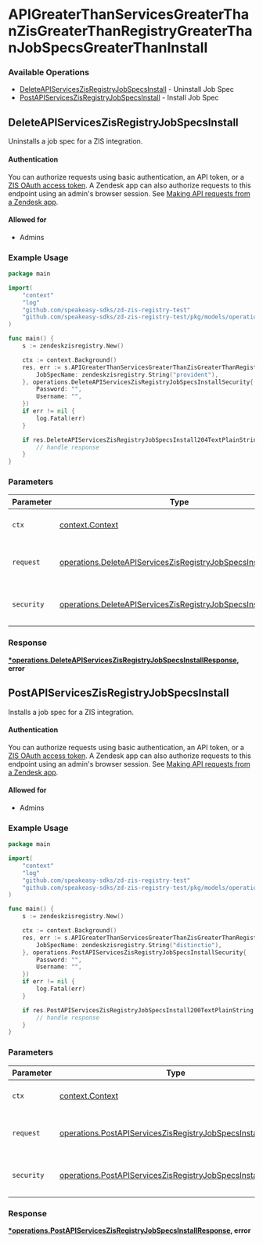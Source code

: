 # APIGreaterThanServicesGreaterThanZisGreaterThanRegistryGreaterThanJobSpecsGreaterThanInstall

### Available Operations

* [DeleteAPIServicesZisRegistryJobSpecsInstall](#deleteapiserviceszisregistryjobspecsinstall) - Uninstall Job Spec
* [PostAPIServicesZisRegistryJobSpecsInstall](#postapiserviceszisregistryjobspecsinstall) - Install Job Spec

## DeleteAPIServicesZisRegistryJobSpecsInstall

Uninstalls a job spec for a ZIS integration.

#### Authentication

You can authorize requests using basic authentication, an API token, or a [ZIS OAuth access
token](/documentation/integration-services/developer-guide/developing-private-zis-integrations/#obtaining-a-zis-oauth-token).
A Zendesk app can also authorize requests to this endpoint using an
admin's browser session. See [Making API requests from a Zendesk
app](/documentation/apps/getting-started/making-api-requests-from-a-zendesk-app/#method-1-api-request-to-zendesk-api).

#### Allowed for

* Admins

### Example Usage

```go
package main

import(
	"context"
	"log"
	"github.com/speakeasy-sdks/zd-zis-registry-test"
	"github.com/speakeasy-sdks/zd-zis-registry-test/pkg/models/operations"
)

func main() {
    s := zendeskzisregistry.New()

    ctx := context.Background()
    res, err := s.APIGreaterThanServicesGreaterThanZisGreaterThanRegistryGreaterThanJobSpecsGreaterThanInstall.DeleteAPIServicesZisRegistryJobSpecsInstall(ctx, operations.DeleteAPIServicesZisRegistryJobSpecsInstallRequest{
        JobSpecName: zendeskzisregistry.String("provident"),
    }, operations.DeleteAPIServicesZisRegistryJobSpecsInstallSecurity{
        Password: "",
        Username: "",
    })
    if err != nil {
        log.Fatal(err)
    }

    if res.DeleteAPIServicesZisRegistryJobSpecsInstall204TextPlainString != nil {
        // handle response
    }
}
```

### Parameters

| Parameter                                                                                                                                        | Type                                                                                                                                             | Required                                                                                                                                         | Description                                                                                                                                      |
| ------------------------------------------------------------------------------------------------------------------------------------------------ | ------------------------------------------------------------------------------------------------------------------------------------------------ | ------------------------------------------------------------------------------------------------------------------------------------------------ | ------------------------------------------------------------------------------------------------------------------------------------------------ |
| `ctx`                                                                                                                                            | [context.Context](https://pkg.go.dev/context#Context)                                                                                            | :heavy_check_mark:                                                                                                                               | The context to use for the request.                                                                                                              |
| `request`                                                                                                                                        | [operations.DeleteAPIServicesZisRegistryJobSpecsInstallRequest](../../models/operations/deleteapiserviceszisregistryjobspecsinstallrequest.md)   | :heavy_check_mark:                                                                                                                               | The request object to use for the request.                                                                                                       |
| `security`                                                                                                                                       | [operations.DeleteAPIServicesZisRegistryJobSpecsInstallSecurity](../../models/operations/deleteapiserviceszisregistryjobspecsinstallsecurity.md) | :heavy_check_mark:                                                                                                                               | The security requirements to use for the request.                                                                                                |


### Response

**[*operations.DeleteAPIServicesZisRegistryJobSpecsInstallResponse](../../models/operations/deleteapiserviceszisregistryjobspecsinstallresponse.md), error**


## PostAPIServicesZisRegistryJobSpecsInstall

Installs a job spec for a ZIS integration.

#### Authentication

You can authorize requests using basic authentication, an API token, or a [ZIS OAuth access
token](/documentation/integration-services/developer-guide/developing-private-zis-integrations/#obtaining-a-zis-oauth-token).
A Zendesk app can also authorize requests to this endpoint using an
admin's browser session. See [Making API requests from a Zendesk
app](/documentation/apps/getting-started/making-api-requests-from-a-zendesk-app/#method-1-api-request-to-zendesk-api).

#### Allowed for

* Admins

### Example Usage

```go
package main

import(
	"context"
	"log"
	"github.com/speakeasy-sdks/zd-zis-registry-test"
	"github.com/speakeasy-sdks/zd-zis-registry-test/pkg/models/operations"
)

func main() {
    s := zendeskzisregistry.New()

    ctx := context.Background()
    res, err := s.APIGreaterThanServicesGreaterThanZisGreaterThanRegistryGreaterThanJobSpecsGreaterThanInstall.PostAPIServicesZisRegistryJobSpecsInstall(ctx, operations.PostAPIServicesZisRegistryJobSpecsInstallRequest{
        JobSpecName: zendeskzisregistry.String("distinctio"),
    }, operations.PostAPIServicesZisRegistryJobSpecsInstallSecurity{
        Password: "",
        Username: "",
    })
    if err != nil {
        log.Fatal(err)
    }

    if res.PostAPIServicesZisRegistryJobSpecsInstall200TextPlainString != nil {
        // handle response
    }
}
```

### Parameters

| Parameter                                                                                                                                    | Type                                                                                                                                         | Required                                                                                                                                     | Description                                                                                                                                  |
| -------------------------------------------------------------------------------------------------------------------------------------------- | -------------------------------------------------------------------------------------------------------------------------------------------- | -------------------------------------------------------------------------------------------------------------------------------------------- | -------------------------------------------------------------------------------------------------------------------------------------------- |
| `ctx`                                                                                                                                        | [context.Context](https://pkg.go.dev/context#Context)                                                                                        | :heavy_check_mark:                                                                                                                           | The context to use for the request.                                                                                                          |
| `request`                                                                                                                                    | [operations.PostAPIServicesZisRegistryJobSpecsInstallRequest](../../models/operations/postapiserviceszisregistryjobspecsinstallrequest.md)   | :heavy_check_mark:                                                                                                                           | The request object to use for the request.                                                                                                   |
| `security`                                                                                                                                   | [operations.PostAPIServicesZisRegistryJobSpecsInstallSecurity](../../models/operations/postapiserviceszisregistryjobspecsinstallsecurity.md) | :heavy_check_mark:                                                                                                                           | The security requirements to use for the request.                                                                                            |


### Response

**[*operations.PostAPIServicesZisRegistryJobSpecsInstallResponse](../../models/operations/postapiserviceszisregistryjobspecsinstallresponse.md), error**

